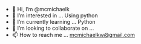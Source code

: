 - 👋 Hi, I’m @mcmichaelk
- 👀 I’m interested in ... Using python
- 🌱 I’m currently learning ... Python
- 💞️ I’m looking to collaborate on ... 
- 📫 How to reach me ... mcmichaelkw@gmail.com

<!---
mcmichaelk/mcmichaelk is a ✨ special ✨ repository because its `README.md` (this file) appears on your GitHub profile.
You can click the Preview link to take a look at your changes.
--->
